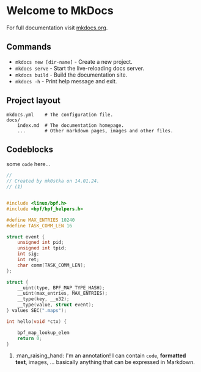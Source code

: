 # Welcome to MkDocs

For full documentation visit [mkdocs.org](https://www.mkdocs.org).

## Commands

* `mkdocs new [dir-name]` - Create a new project.
* `mkdocs serve` - Start the live-reloading docs server.
* `mkdocs build` - Build the documentation site.
* `mkdocs -h` - Print help message and exit.

## Project layout

    mkdocs.yml    # The configuration file.
    docs/
        index.md  # The documentation homepage.
        ...       # Other markdown pages, images and other files.

## Codeblocks
some `code` here...
``` c title="some_basic_shit.c" linenums="1"
//
// Created by mk0stka on 14.01.24.
// (1)


#include <linux/bpf.h>
#include <bpf/bpf_helpers.h>

#define MAX_ENTRIES 10240
#define TASK_COMM_LEN 16

struct event {
    unsigned int pid;
    unsigned int tpid;
    int sig;
    int ret;
    char comm[TASK_COMM_LEN];
};

struct {
    __uint(type, BPF_MAP_TYPE_HASH);
    __uint(max_entries, MAX_ENTRIES);
    __type(key, __u32);
    __type(value, struct event);
} values SEC(".maps");

int hello(void *ctx) {

    bpf_map_lookup_elem
    return 0;
}
```

1.  :man_raising_hand: I'm an annotation! I can contain `code`, __formatted
    text__, images, ... basically anything that can be expressed in Markdown.
